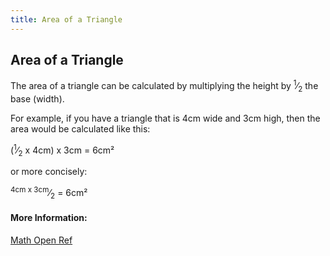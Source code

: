 ```yaml
---
title: Area of a Triangle
---
```

## Area of a Triangle

The area of a triangle can be calculated by multiplying the height by <span class="fraction"><sup>1</sup>⁄<sub>2</sub></span> the base (width).

For example, if you have a triangle that is 4cm wide and 3cm high, then the area would be calculated like this:

(<span class="fraction"><sup>1</sup>⁄<sub>2</sub></span> x 4cm) x 3cm = 6cm²

or more concisely:

<span class="fraction"><sup>4cm x 3cm</sup>⁄<sub>2</sub></span> = 6cm²

#### More Information:
[Math Open Ref](http://www.mathopenref.com/triangle.html)


